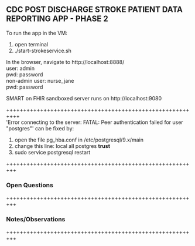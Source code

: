 ## CDC POST DISCHARGE STROKE PATIENT DATA REPORTING APP - PHASE 2

To run the app in the VM:  
1.   open terminal
2.   ./start-strokeservice.sh

In the browser, navigate to  http://localhost:8888/  
user: admin  
pwd: password  
non-admin user: nurse_jane  
pwd: password

SMART on FHIR sandboxed server runs on http://localhost:9080  

++++++++++++++++++++++++++++++++++++++++++++++++++++++++++  
'Error connecting to the server: FATAL:  Peer authentication failed for user "postgres"' can be fixed by:
1. open the file pg_hba.conf in /etc/postgresql/9.x/main
2. change this line: local   all postgres  **trust**
3. sudo service postgresql restart

+++++++++++++++++++++++++++++++++++++++++++++++++++++++++  
### Open Questions   

+++++++++++++++++++++++++++++++++++++++++++++++++++++++++
### Notes/Observations #

+++++++++++++++++++++++++++++++++++++++++++++++++++++++++  

	
	
